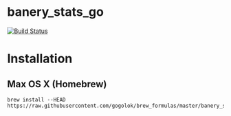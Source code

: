 banery_stats_go
===============

[![Build Status](https://secure.travis-ci.org/gogolok/banery_stats_go.png)](http://travis-ci.org/gogolok/banery_stats_go)

# Installation

## Max OS X (Homebrew)

```
brew install --HEAD https://raw.githubusercontent.com/gogolok/brew_formulas/master/banery_stats_go.rb
```
